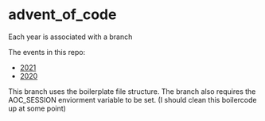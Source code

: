# advent_of_code
Each year is associated with a branch

The events in this repo:
- [2021](../../tree/2021)
- [2020](../../tree/2020)

This branch uses the boilerplate file structure. The branch also requires the AOC_SESSION enviorment variable to be set.
(I should clean this boilercode up at some point)
